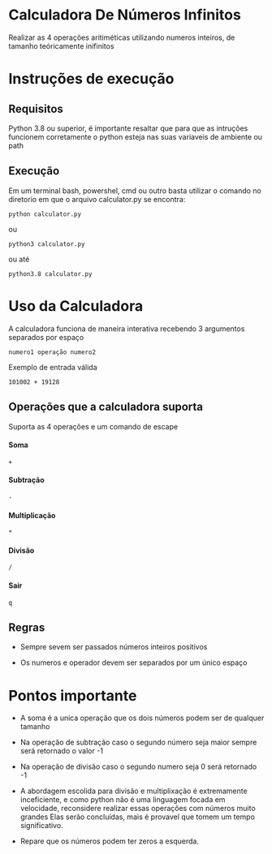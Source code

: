 # Calculadora De Números Infinitos

Realizar as 4 operações aritiméticas utilizando numeros inteiros, de tamanho teóricamente inifinitos

# Instruções de execução

## Requisitos

Python 3.8 ou superior, é importante resaltar que para que
as intruções funcionem corretamente o python esteja nas suas
variaveis de ambiente ou path

## Execução

Em um terminal bash, powershel, cmd ou outro basta utilizar o comando no diretorio em que o arquivo calculator.py se encontra:

`python calculator.py`

ou

`python3 calculator.py`

ou até

`python3.8 calculator.py`

# Uso da Calculadora

A calculadora funciona de maneira interativa recebendo 3 argumentos separados por espaço

`numero1 operação numero2`

Exemplo de entrada válida

`101002 + 19128`

## Operações que a calculadora suporta

Suporta as 4 operações e um comando de escape

#### Soma

`+`

#### Subtração

`-`

#### Multiplicação

`*`

#### Divisão

`/`

#### Sair

`q`

## Regras

- Sempre sevem ser passados números inteiros positivos

- Os numeros e operador devem ser separados por um único espaço

# Pontos importante

- A soma é a unica operação que os dois números podem ser de qualquer tamanho

- Na operação de subtração caso o segundo número seja maior sempre será retornado o valor -1

- Na operação de divisão caso o segundo numero seja 0 será retornado -1

- A abordagem escolida para divisão e multiplixação é extremamente inceficiente, e como python não é uma
  linguagem focada em velocidade, reconsidere realizar essas operações com números muito grandes
  Elas serão concluídas, mais é provavel que tomem um tempo significativo.

- Repare que os números podem ter zeros a esquerda.
